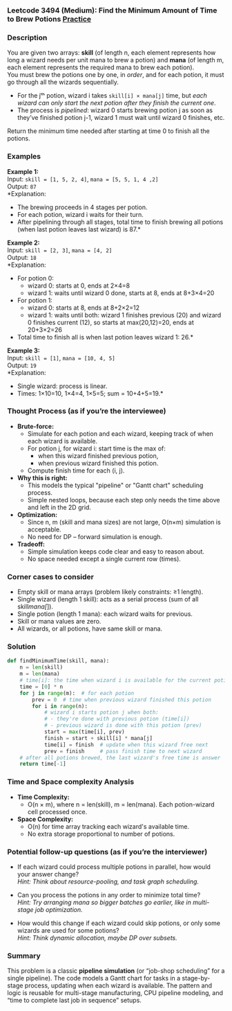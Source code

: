 ### Leetcode 3494 (Medium): Find the Minimum Amount of Time to Brew Potions [Practice](https://leetcode.com/problems/find-the-minimum-amount-of-time-to-brew-potions)

### Description  
You are given two arrays: **skill** (of length n, each element represents how long a wizard needs per unit mana to brew a potion) and **mana** (of length m, each element represents the required mana to brew each potion).  
You must brew the potions one by one, in *order*, and for each potion, it must go through all the wizards sequentially.  
- For the jᵗʰ potion, wizard i takes `skill[i] × mana[j]` time, but *each wizard can only start the next potion after they finish the current one*.  
- The process is *pipelined*: wizard 0 starts brewing potion j as soon as they’ve finished potion j-1, wizard 1 must wait until wizard 0 finishes, etc.

Return the minimum time needed after starting at time 0 to finish all the potions.

### Examples  

**Example 1:**  
Input: `skill = [1, 5, 2, 4]`, `mana = [5, 5, 1, 4 ,2]`  
Output: `87`  
*Explanation:  
- The brewing proceeds in 4 stages per potion.  
- For each potion, wizard i waits for their turn.  
- After pipelining through all stages, total time to finish brewing all potions (when last potion leaves last wizard) is 87.*

**Example 2:**  
Input: `skill = [2, 3]`, `mana = [4, 2]`  
Output: `18`  
*Explanation:  
- For potion 0:  
  - wizard 0: starts at 0, ends at 2×4=8  
  - wizard 1: waits until wizard 0 done, starts at 8, ends at 8+3×4=20  
- For potion 1:  
  - wizard 0: starts at 8, ends at 8+2×2=12  
  - wizard 1: waits until both: wizard 1 finishes previous (20) and wizard 0 finishes current (12), so starts at max(20,12)=20, ends at 20+3×2=26  
- Total time to finish all is when last potion leaves wizard 1: 26.*

**Example 3:**  
Input: `skill = [1]`, `mana = [10, 4, 5]`  
Output: `19`  
*Explanation:  
- Single wizard: process is linear.  
- Times: 1×10=10, 1×4=4, 1×5=5; sum = 10+4+5=19.*

### Thought Process (as if you’re the interviewee)  
- **Brute-force:**  
  - Simulate for each potion and each wizard, keeping track of when each wizard is available.  
  - For potion j, for wizard i: start time is the max of:
    - when this wizard finished previous potion,
    - when previous wizard finished this potion.
  - Compute finish time for each (i, j).
- **Why this is right:**  
  - This models the typical "pipeline" or "Gantt chart" scheduling process.
  - Simple nested loops, because each step only needs the time above and left in the 2D grid.
- **Optimization:**  
  - Since n, m (skill and mana sizes) are not large, O(n×m) simulation is acceptable.
  - No need for DP – forward simulation is enough.
- **Tradeoff:**  
  - Simple simulation keeps code clear and easy to reason about.  
  - No space needed except a single current row (times).

### Corner cases to consider  
- Empty skill or mana arrays (problem likely constraints: ≥1 length).
- Single wizard (length 1 skill): acts as a serial process (sum of all skill*mana[*]).
- Single potion (length 1 mana): each wizard waits for previous.
- Skill or mana values are zero.
- All wizards, or all potions, have same skill or mana.

### Solution

```python
def findMinimumTime(skill, mana):
    n = len(skill)
    m = len(mana)
    # time[i]: the time when wizard i is available for the current potion
    time = [0] * n
    for j in range(m):  # for each potion
        prev = 0  # time when previous wizard finished this potion
        for i in range(n):
            # wizard i starts potion j when both:
            # - they're done with previous potion (time[i])
            # - previous wizard is done with this potion (prev)
            start = max(time[i], prev)
            finish = start + skill[i] * mana[j]
            time[i] = finish  # update when this wizard free next
            prev = finish     # pass finish time to next wizard
    # after all potions brewed, the last wizard's free time is answer
    return time[-1]
```

### Time and Space complexity Analysis  

- **Time Complexity:**  
  - O(n × m), where n = len(skill), m = len(mana). Each potion-wizard cell processed once.
- **Space Complexity:**  
  - O(n) for time array tracking each wizard's available time.  
  - No extra storage proportional to number of potions.

### Potential follow-up questions (as if you’re the interviewer)  

- If each wizard could process multiple potions in parallel, how would your answer change?  
  *Hint: Think about resource-pooling, and task graph scheduling.*

- Can you process the potions in any order to minimize total time?  
  *Hint: Try arranging mana so bigger batches go earlier, like in multi-stage job optimization.*

- How would this change if each wizard could skip potions, or only some wizards are used for some potions?  
  *Hint: Think dynamic allocation, maybe DP over subsets.*

### Summary
This problem is a classic **pipeline simulation** (or “job-shop scheduling” for a single pipeline). The code models a Gantt chart for tasks in a stage-by-stage process, updating when each wizard is available. The pattern and logic is reusable for multi-stage manufacturing, CPU pipeline modeling, and “time to complete last job in sequence” setups.